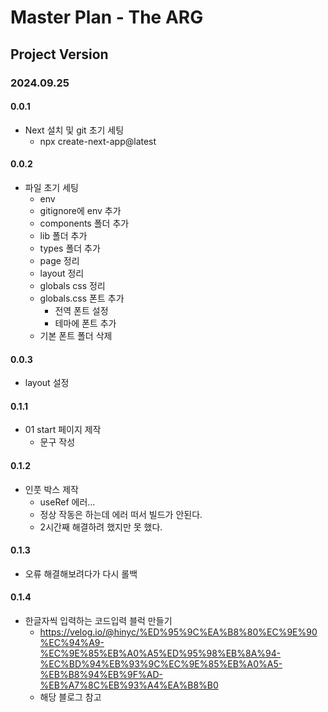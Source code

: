# Master Plan - The ARG

## Project Version

### 2024.09.25

#### 0.0.1

- Next 설치 및 git 초기 세팅
  - npx create-next-app@latest

#### 0.0.2

- 파일 초기 세팅
  - env
  - gitignore에 env 추가
  - components 폴더 추가
  - lib 폴더 추가
  - types 폴더 추가
  - page 정리
  - layout 정리
  - globals css 정리
  - globals.css 폰트 추가
    - 전역 폰트 설정
    - 테마에 폰트 추가
  - 기본 폰트 폴더 삭제

#### 0.0.3

- layout 설정

#### 0.1.1

- 01 start 페이지 제작
  - 문구 작성

#### 0.1.2

- 인풋 박스 제작
  - useRef 에러...
  - 정상 작동은 하는데 에러 떠서 빌드가 안된다.
  - 2시간째 해결하려 했지만 못 했다.

#### 0.1.3

- 오류 해결해보려다가 다시 롤백

#### 0.1.4

- 한글자씩 입력하는 코드입력 블럭 만들기
  - https://velog.io/@hinyc/%ED%95%9C%EA%B8%80%EC%9E%90%EC%94%A9-%EC%9E%85%EB%A0%A5%ED%95%98%EB%8A%94-%EC%BD%94%EB%93%9C%EC%9E%85%EB%A0%A5-%EB%B8%94%EB%9F%AD-%EB%A7%8C%EB%93%A4%EA%B8%B0
  - 해당 블로그 참고
